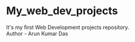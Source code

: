 # My_web_dev_projects
It's my first Web Development projects repository.
<br>
Author - Arun Kumar Das 
